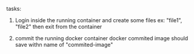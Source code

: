tasks:
1. Login inside the running container and create some files ex: "file1", "file2"
    then exit from the container

2. commit the running docker container
    docker commited image should save withn name of "commited-image"
